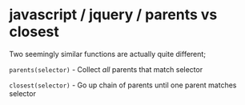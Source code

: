 javascript / jquery / parents vs closest
========================================

Two seemingly similar functions are actually quite different;

`parents(selector)` - Collect _all_ parents that match selector

`closest(selector)` - Go up chain of parents until one parent matches selector
